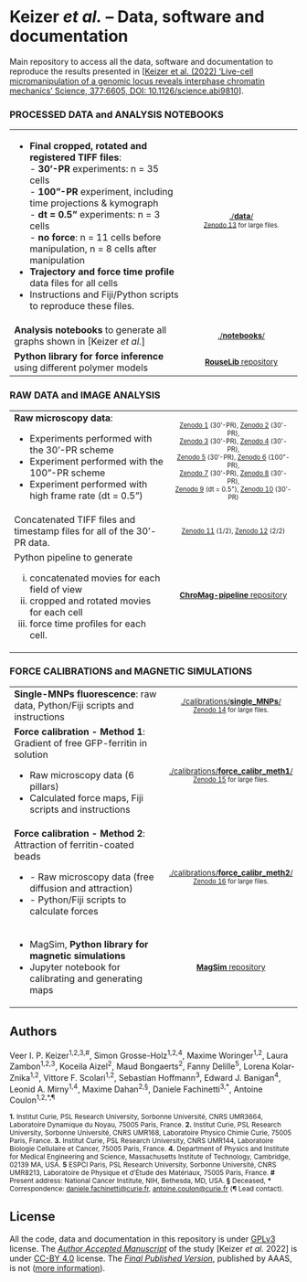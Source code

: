 # Keizer _et al._ – Data, software and documentation

Main repository to access all the data, software and documentation to reproduce the results presented in [[Keizer et al. (2022) ‘Live-cell micromanipulation of a genomic locus reveals interphase chromatin mechanics’ Science, 377:6605, DOI: 10.1126/science.abi9810](https://www.science.org/doi/10.1126/science.abi9810)].

### PROCESSED DATA and ANALYSIS NOTEBOOKS
|||  
| ----------- | :---: |
| <ul><li>**Final cropped, rotated and registered TIFF files**:<br>- **30’-PR** experiments: n = 35 cells<br>- **100”-PR** experiment, including time projections & kymograph<br>- **dt = 0.5”** experiments: n = 3 cells<br>- **no force**: n = 11 cells before manipulation, n = 8 cells after manipulation</li><li>**Trajectory and force time profile** data files for all cells</li><li>Instructions and Fiji/Python scripts to reproduce these files.</li></ul> | <sup>[./**data**/](./data/)</sup> <br><sup><sub>[Zenodo 13](https://zenodo.org/record/6510207) for large files.</sup></sub> <br>&nbsp;&nbsp;&nbsp;&nbsp;&nbsp;&nbsp;&nbsp;&nbsp;&nbsp;&nbsp;&nbsp;&nbsp;&nbsp;&nbsp;&nbsp;&nbsp;&nbsp;&nbsp;&nbsp;&nbsp;&nbsp;&nbsp;&nbsp;&nbsp;&nbsp;&nbsp;&nbsp;&nbsp;&nbsp;&nbsp;&nbsp;&nbsp;&nbsp;&nbsp;&nbsp;&nbsp;&nbsp;&nbsp;&nbsp;&nbsp;&nbsp;&nbsp; |
| **Analysis notebooks** to generate all graphs shown in [Keizer _et al._] | <sup>[./**notebooks**/](./notebooks/)</sup> |
| **Python library for force inference** using different polymer models | <sup>[**RouseLib** repository](https://github.com/SGrosse-Holz/rouselib)</sup> |

### RAW DATA and IMAGE ANALYSIS
|||  
| ----------- | :---: |
| **Raw microscopy data**:<ul><li>Experiments performed with the 30’-PR scheme</li><li>Experiment performed with the 100”-PR scheme</li><li>Experiment performed with high frame rate (dt = 0.5”)</li></ul>| <sub> <sup>[Zenodo 1](https://zenodo.org/record/4626942) (30’-PR),	[Zenodo 2](https://zenodo.org/record/4627034) (30’-PR),<br> [Zenodo 3](https://zenodo.org/record/4626909) (30’-PR),	[Zenodo 4](https://zenodo.org/record/4626914) (30’-PR),<br> [Zenodo 5](https://zenodo.org/record/4627010) (30’-PR),	[Zenodo 6](https://zenodo.org/record/4626981) (100”-PR),<br> [Zenodo 7](https://zenodo.org/record/6510099) (30’-PR),	[Zenodo 8](https://zenodo.org/record/6510103) (30’-PR),<br> [Zenodo 9](https://zenodo.org/record/6510065) (dt = 0.5"),	[Zenodo 10](https://zenodo.org/record/6510105) (30’-PR)</sup></sub>  |
| Concatenated TIFF files and timestamp files for all of the 30’-PR data. | <sub><sup>[Zenodo 11](https://zenodo.org/record/6510107) (1/2),	[Zenodo 12](https://zenodo.org/record/6510109) (2/2)</sup></sub>  |
| Python pipeline to generate <ol type="i"><li>concatenated movies for each field of view</li><li>cropped and rotated movies for each cell</li><li>force time profiles for each cell.</li><ol> | <sub>[**ChroMag-pipeline** repository](https://github.com/CoulonLab/chromag-pipeline)</sub> <br>&nbsp;&nbsp;&nbsp;&nbsp;&nbsp;&nbsp;&nbsp;&nbsp;&nbsp;&nbsp;&nbsp;&nbsp;&nbsp;&nbsp;&nbsp;&nbsp;&nbsp;&nbsp;&nbsp;&nbsp;&nbsp;&nbsp;&nbsp;&nbsp;&nbsp;&nbsp;&nbsp;&nbsp;&nbsp;&nbsp;&nbsp;&nbsp;&nbsp;&nbsp;&nbsp;&nbsp;&nbsp;&nbsp;&nbsp;&nbsp;&nbsp;&nbsp;&nbsp;&nbsp;&nbsp;&nbsp;&nbsp; |

### FORCE CALIBRATIONS and MAGNETIC SIMULATIONS
|||  
| ----------- | :---: |
| **Single-MNPs fluorescence**: raw data, Python/Fiji scripts and instructions | <sup>[./calibrations/**single_MNPs**/](./calibrations/single_MNPs/)</sup> <br><sup><sub>[Zenodo 14](https://zenodo.org/record/6510209) for large files.</sup></sub> |
| **Force calibration - Method 1**: Gradient of free GFP-ferritin in solution<ul><li>Raw microscopy data (6 pillars)</li><li>Calculated force maps, Fiji scripts and instructions</li></ul> | <sup>[./calibrations/**force_calibr_meth1**/](./calibrations/force_calibr_meth1/)</sup> <br><sup><sub>[Zenodo 15](https://zenodo.org/record/4627062) for large files.</sup></sub> |
| **Force calibration - Method 2**: Attraction of ferritin-coated beads<ul><li>-	Raw microscopy data (free diffusion and attraction)</li><li>-	Python/Fiji scripts to calculate forces</li></ul> | <sup>[./calibrations/**force_calibr_meth2**/](./calibrations/force_calibr_meth2/)</sup> <br><sup><sub>[Zenodo 16](https://zenodo.org/record/6510211) for large files.</sup></sub> |
| <ul><li>MagSim, **Python library for magnetic simulations**</li><li>Jupyter notebook for calibrating and generating maps</li></ul> |	<sub>[**MagSim** repository](https://github.com/CoulonLab/MagSim)</sub> |


## Authors
Veer I. P. Keizer<sup>1,2,3,\#</sup>, Simon Grosse-Holz<sup>1,2,4</sup>, Maxime Woringer<sup>1,2</sup>, Laura Zambon<sup>1,2,3</sup>, Koceila Aizel<sup>2</sup>, Maud Bongaerts<sup>2</sup>, Fanny Delille<sup>5</sup>, Lorena Kolar-Znika<sup>1,2</sup>, Vittore F. Scolari<sup>1,2</sup>, Sebastian Hoffmann<sup>3</sup>, Edward J. Banigan<sup>4</sup>, Leonid A. Mirny<sup>1,4</sup>, Maxime Dahan<sup>2,§</sup>, Daniele Fachinetti<sup>3,\*</sup>, Antoine Coulon<sup>1,2,\*,¶</sup>

<sup>**1\.** Institut Curie, PSL Research University, Sorbonne Université, CNRS UMR3664, Laboratoire Dynamique du Noyau, 75005 Paris, France. **2.** Institut Curie, PSL Research University, Sorbonne Université, CNRS UMR168, Laboratoire Physico Chimie Curie, 75005 Paris, France. **3.** Institut Curie, PSL Research University, CNRS UMR144, Laboratoire Biologie Cellulaire et Cancer, 75005 Paris, France. **4.** Department of Physics and Institute for Medical Engineering and Science, Massachusetts Institute of Technology, Cambridge, 02139 MA, USA. **5** ESPCI Paris, PSL Research University, Sorbonne Université, CNRS UMR8213, Laboratoire de Physique et d’Étude des Matériaux, 75005 Paris, France. **\#** Present address: National Cancer Institute, NIH, Bethesda, MD, USA. **§** Deceased, **\*** Correspondence: daniele.fachinetti@curie.fr, antoine.coulon@curie.fr (**¶** Lead contact).</sup>

## License
All the code, data and documentation in this repository is under [GPLv3](https://www.gnu.org/licenses/gpl-3.0.en.html) license. The [_Author Accepted Manuscript_](https://hal-cnrs.archives-ouvertes.fr/hal-03740646) of the study [Keizer _et al._ 2022] is under [CC-BY 4.0](https://creativecommons.org/licenses/by/4.0/) license. The [_Final Published Version_](https://www.science.org/doi/10.1126/science.abi9810), published by AAAS, is not ([more information](https://www.science.org/content/page/science-licenses-journal-article-reuse)).

